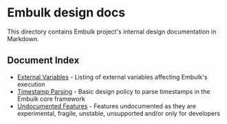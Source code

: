 # Embulk design docs

This directory contains Embulk project's internal design documentation in Markdown.


## Document Index

* [External Variables](external_variables.md) - Listing of external variables affecting Embulk's execution
* [Timestamp Parsing](timestamp_parsing.md) - Basic design policy to parse timestamps in the Embulk core framework
* [Undocumented Features](undocumented.md) - Features undocumented as they are experimental, fragile, unstable, unsupported and/or only for developers

